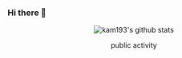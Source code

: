 ### Hi there 👋

<!--
**kam193/kam193** is a ✨ _special_ ✨ repository because its `README.md` (this file) appears on your GitHub profile.

Here are some ideas to get you started:

- 🔭 I’m currently working on ...
- 🌱 I’m currently learning ...
- 👯 I’m looking to collaborate on ...
- 🤔 I’m looking for help with ...
- 💬 Ask me about ...
- 📫 How to reach me: ...
- 😄 Pronouns: ...
- ⚡ Fun fact: ...
-->
<div align="center">
  
![kam193's github stats](https://github-readme-stats.vercel.app/api?username=kam193&show_icons=true&theme=dracula)

public activity

</div>

<!-- https://github.com/anuraghazra/github-readme-stats -->
